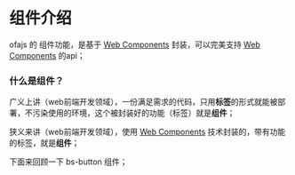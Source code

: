 # 组件介绍

ofajs 的 组件功能，是基于 [Web Components](https://developer.mozilla.org/zh-CN/docs/Web/Web_Components) 封装，可以完美支持 [Web Components](https://developer.mozilla.org/zh-CN/docs/Web/Web_Components) 的api；

### 什么是组件？

广义上讲（web前端开发领域），一份满足需求的代码，只用**标签**的形式就能被部署，不污染使用的环境，这个被封装好的功能（标签）就是**组件**；

<!-- > **不污染使用的环境**：代码初始化不会修改原节点结构； -->

狭义来讲（web前端开发领域），使用 [Web Components](https://developer.mozilla.org/zh-CN/docs/Web/Web_Components) 技术封装的，带有功能的标签，就是**组件**；

下面来回顾一下 bs-button 组件；

<code-run show-code="top">
    <template>
        <script src="https://cdn.jsdelivr.net/gh/kirakiray/ofa.js/dist/ofa.js"></script>
        <!-- 引用按钮模块 -->
        <script src="https://cdn.jsdelivr.net/gh/kirakiray/o_blog/bootstrap-ofa/components/bs-button/bs-button.js"></script>
        <!-- 直接标签使用 -->
        <bs-button>I am bootstrap button</bs-button>
    </template>
</code-run>